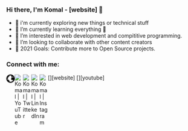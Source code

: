 ### Hi there, I'm Komal - [website] 👋

- 🔭 i'm currently exploring new things or technical stuff
- 🌱 I’m currently learning everything 🤣
- 👀 I’m interested in web development and compititive programming.
- 👯 I’m looking to collaborate with other content creators
- 🥅 2021 Goals: Contribute more to Open Source projects.

### Connect with me:

[<img align="left" alt="Komal.com" width="22px" src="https://raw.githubusercontent.com/iconic/open-iconic/master/svg/globe.svg" />][website]
[<img align="left" alt="Komal | YouTube" width="22px" src="https://cdn.jsdelivr.net/npm/simple-icons@v3/icons/youtube.svg" />][youtube]
[<img align="left" alt="Komal | Twitter" width="22px" src="https://cdn.jsdelivr.net/npm/simple-icons@v3/icons/twitter.svg" />][twitter]
[<img align="left" alt="Komal | LinkedIn" width="22px" src="https://cdn.jsdelivr.net/npm/simple-icons@v3/icons/linkedin.svg" />][linkedin]
[<img align="left" alt="Komal | Instagram" width="22px" src="https://cdn.jsdelivr.net/npm/simple-icons@v3/icons/instagram.svg" />][instagram]

<br />

[twitter]: https://twitter.com/Komal35484217?s=09
[instagram]: https://www.instagram.com/komal15012003/
[linkedin]: https://www.linkedin.com/in/komal-deegwal-35b31a206
[webdevplaylist]: https://www.youtube.com/playlist?list=PLkwxH9e_vrAJ0WbEsFA9W3I1W-g_BTsbt
[jsplaylist]: https://www.youtube.com/playlist?list=PLkwxH9e_vrALRJKu7wfXby3MKeflhTu6B
[cssplaylist]: https://www.youtube.com/playlist?list=PLkwxH9e_vrALSdvZuEh6gqQdmDoDIoqz4
[reactplaylist]: https://www.youtube.com/playlist?list=PLkwxH9e_vrAK4TdffpxKY3QGyHCpxFcQ0

<!---
komal1503/komal1503 is a ✨ special ✨ repository because its `README.md` (this file) appears on your GitHub profile.
You can click the Preview link to take a look at your changes.
--->
